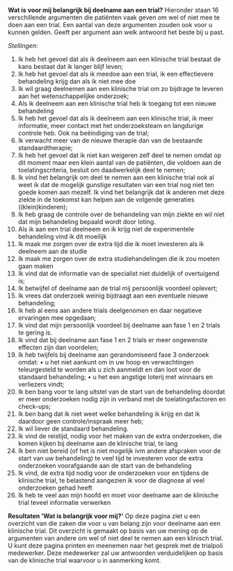 **Wat is voor mij belangrijk bij deelname aan een trial?**
Hieronder staan 16 verschillende argumenten die patiënten vaak geven om wel of niet mee te doen aan een trial. Een aantal van deze argumenten zouden ook voor u kunnen gelden. Geeft per argument aan welk antwoord het beste bij u past. 

_Stellingen:_
1.	Ik heb het gevoel dat als ik deelneem aan een klinische trial bestaat de kans bestaat dat ik langer blijf leven;
2.	Ik heb het gevoel dat als ik meedoe aan een trial, ik een effectievere behandeling krijg dan als ik niet mee doe
3.	Ik wil graag deelnemen aan een klinische trial om zo bijdrage te leveren aan het wetenschappelijke onderzoek;
4.	Als ik deelneem aan een klinische trial heb ik toegang tot een nieuwe behandeling
5.	Ik heb het gevoel dat als ik deelneem aan een klinische trial, ik meer informatie, meer contact met het onderzoeksteam en langdurige controle heb. Ook na beëindiging van de trial;
6.	Ik verwacht meer van de nieuwe therapie dan van de bestaande standaardtherapie;
7.	Ik heb het gevoel dat ik niet kan weigeren zelf deel te nemen omdat op dit moment maar een klein aantal van de patiënten, die voldoen aan de toelatingscriteria, besluit om daadwerkelijk deel te nemen;
8.	Ik vind het belangrijk om deel te nemen aan een klinische trial ook al weet ik dat de mogelijk gunstige resultaten van een trial nog niet ten goede komen aan mezelf.  Ik vind het belangrijk dat ik anderen met deze ziekte in de toekomst kan helpen aan de volgende generaties ((klein)kinderen);
9.	Ik heb graag de controle over de behandeling van mijn ziekte en wil niet dat mijn behandeling bepaald wordt door loting. 
10.	Als ik aan een trial deelneem en ik krijg niet de experimentele behandeling vind ik dit moeilijk
11.	Ik maak me zorgen over de extra tijd die ik moet investeren als ik deelneem aan de studie
12.	Ik maak me zorgen over de extra studiehandelingen die ik zou moeten gaan maken
13.	Ik vind dat de informatie van de specialist niet duidelijk of overtuigend is;
14.	Ik  betwijfel of deelname aan de trial mij persoonlijk voordeel oplevert;
15.	Ik vrees dat  onderzoek weinig bijdraagt aan een eventuele nieuwe behandeling;
16.	Ik heb al eens aan andere trials deelgenomen en daar negatieve ervaringen mee opgedaan;
17.	Ik vind dat mijn persoonlijk voordeel bij deelname aan fase 1 en 2 trials te gering is. 
18.	Ik vind dat bij deelname aan fase 1 en 2 trials er meer ongewenste effecten zijn dan voordelen;
19.	Ik heb twijfels bij deelname aan gerandomiseerd fase 3 onderzoek omdat: 
•	u het niet aankunt om in uw hoop en verwachtingen teleurgesteld te worden als u zich aanmeldt en dan loot voor de standaard behandeling;
•	u het een angstige loterij met winnaars en verliezers vindt;
20.	Ik ben bang voor te lang uitstel van de start van de behandeling doordat er meer onderzoeken nodig zijn in verband met de toelatingsfactoren en check-ups;
21.	Ik ben bang dat ik niet weet welke behandeling ik krijg en dat ik daardoor geen controle/inspraak meer heb;
22.	Ik wil liever de standaard behandeling.
23.	Ik vind de reistijd, nodig voor het maken van de extra onderzoeken, die komen kijken bij deelname aan de klinische trial, te lang
24.	Ik ben niet bereid (of het is niet mogelijk ivm andere afspraken voor de start van uw behandeling) te veel tijd te investeren voor de extra onderzoeken voorafgaande aan de start van de behandeling
25.	Ik vind, de extra tijd nodig voor de onderzoeken voor en tijdens de klinische trial, te belastend aangezien ik voor de diagnose al veel onderzoeken gehad heeft
26.	Ik heb te veel aan mijn hoofd en moet voor deelname aan de klinische trial teveel informatie verwerken


**Resultaten 'Wat is belangrijk voor mij?'**
Op deze pagina ziet u een overzicht van die zaken die voor u van belang zijn voor deelname aan een klinische trial. Dit overzicht is gemaakt op basis van uw mening op de argumenten van andere om wel of niet deel te nemen aan een klinisch trial. U kunt deze pagina printen en meenemen naar het gesprek met de trialpoli medewerker. Deze medewerker zal uw antwoorden verduidelijken op basis van de klinische trial waarvoor u in aanmerking komt.
